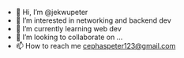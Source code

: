 - 👋 Hi, I’m @jekwupeter
- 👀 I’m interested in networking and backend dev
- 🌱 I’m currently learning web dev
- 💞️ I’m looking to collaborate on ...
- 📫 How to reach me cephaspeter123@gmail.com

<!---
jekwupeter/jekwupeter is a ✨ special ✨ repository because its `README.md` (this file) appears on your GitHub profile.
You can click the Preview link to take a look at your changes.
--->
